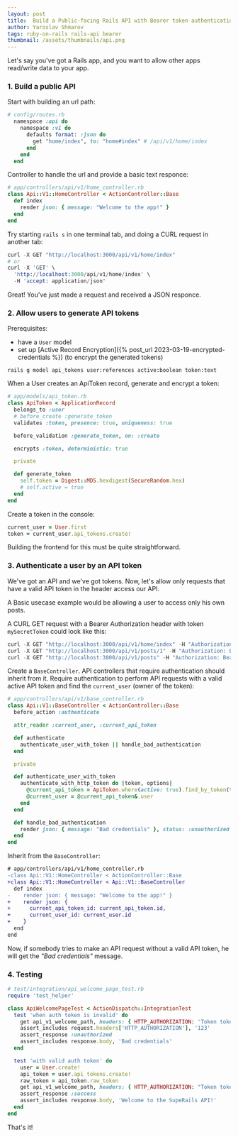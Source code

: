 ```yaml
---
layout: post
title:  Build a Public-facing Rails API with Bearer token authentication 
author: Yaroslav Shmarov
tags: ruby-on-rails rails-api bearer
thumbnail: /assets/thumbnails/api.png
---
```


Let's say you've got a Rails app, and you want to allow other apps read/write data to your app.

### 1. Build a public API

Start with building an url path:

```ruby
# config/routes.rb
  namespace :api do
    namespace :v1 do
      defaults format: :json do
        get "home/index", to: "home#index" # /api/v1/home/index
      end
    end
  end
```

Controller to handle the url and provide a basic text responce:

```ruby
# app/controllers/api/v1/home_controller.rb
class Api::V1::HomeController < ActionController::Base
  def index
    render json: { message: "Welcome to the app!" }
  end
end
```

Try starting `rails s` in one terminal tab, and doing a CURL request in another tab:

```s
curl -X GET "http://localhost:3000/api/v1/home/index"
# or
curl -X 'GET' \
  'http://localhost:3000/api/v1/home/index' \
  -H 'accept: application/json'
```

Great! You've just made a request and received a JSON responce.

### 2. Allow users to generate API tokens

Prerequisites:
* have a `User` model
* set up [Active Record Encryption]({% post_url 2023-03-19-encrypted-credentials %}) (to encrypt the generated tokens)

```shell
rails g model api_tokens user:references active:boolean token:text
```

When a User creates an ApiToken record, generate and encrypt a token:

```ruby
# app/models/api_token.rb
class ApiToken < ApplicationRecord
  belongs_to :user
  # before_create :generate_token
  validates :token, presence: true, uniqueness: true

  before_validation :generate_token, on: :create

  encrypts :token, deterministic: true

  private

  def generate_token
    self.token = Digest::MD5.hexdigest(SecureRandom.hex)
    # self.active = true
  end
end
```

Create a token in the console:

```ruby
current_user = User.first
token = current_user.api_tokens.create!
```

Building the frontend for this must be quite straightforward. 

### 3. Authenticate a user by an API token

We've got an API and we've got tokens. Now, let's allow only requests that have a valid API token in the header access our API.

A Basic usecase example would be allowing a user to access only his own posts.

A CURL GET request with a Bearer Authorization header with token `mySecretToken` could look like this:

```s
curl -X GET "http://localhost:3000/api/v1/home/index" -H "Authorization: Bearer mySecretToken"
curl -X GET "http://localhost:3000/api/v1/posts/1" -H "Authorization: Bearer mySecretToken"
curl -X GET "http://localhost:3000/api/v1/posts" -H "Authorization: Bearer mySecretToken"
```

Create a `BaseController`. API controllers that require authentication should inherit from it. Require authentication to perform API requests with a valid active API token and find the `current_user` (owner of the token):

```ruby
# app/controllers/api/v1/base_controller.rb
class Api::V1::BaseController < ActionController::Base
  before_action :authenticate

  attr_reader :current_user, :current_api_token

  def authenticate
    authenticate_user_with_token || handle_bad_authentication
  end

  private

  def authenticate_user_with_token
    authenticate_with_http_token do |token, options|
      @current_api_token = ApiToken.where(active: true).find_by_token(token)
      @current_user = @current_api_token&.user
    end
  end

  def handle_bad_authentication
    render json: { message: "Bad credentials" }, status: :unauthorized
  end
end
```

Inherit from the `BaseController`:

```diff
# app/controllers/api/v1/home_controller.rb
-class Api::V1::HomeController < ActionController::Base
+class Api::V1::HomeController < Api::V1::BaseController
  def index
-    render json: { message: "Welcome to the app!" }
+    render json: {
+      current_api_token_id: current_api_token.id,
+      current_user_id: current_user.id
+    }
  end
end
```

Now, if somebody tries to make an API request without a valid API token, he will get the *"Bad credentials"* message.

### 4. Testing

```ruby
# test/integration/api_welcome_page_test.rb
require 'test_helper'

class ApiWelcomePageTest < ActionDispatch::IntegrationTest
  test 'when auth token is invalid' do
    get api_v1_welcome_path, headers: { HTTP_AUTHORIZATION: 'Token token=123' }
    assert_includes request.headers['HTTP_AUTHORIZATION'], '123'
    assert_response :unauthorized
    assert_includes response.body, 'Bad credentials'
  end

  test 'with valid auth token' do
    user = User.create!
    api_token = user.api_tokens.create!
    raw_token = api_token.raw_token
    get api_v1_welcome_path, headers: { HTTP_AUTHORIZATION: "Token token=#{raw_token}" }
    assert_response :success
    assert_includes response.body, 'Welcome to the SupeRails API!'
  end
end
```

That's it!
